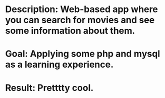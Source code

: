 # Description: Web-based app where you can search for movies and see some information about them.
# Goal: Applying some php and mysql as a learning experience. 
# Result: Pretttty cool. 
